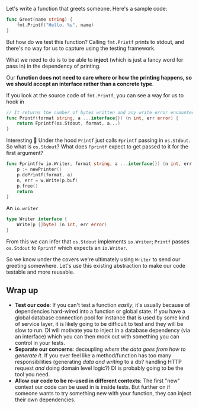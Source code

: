 Let's write a function that greets someone. Here's a sample code:
```go
func Greet(name string) {
	fmt.Printf("Hello, %s", name)
}
```

But how do we test this function? Calling `fmt.Printf` prints to stdout, and there's no way for us to capture using the testing framework.

What we need to do is to be able to **inject** (which is just a fancy word for pass in) in the dependency of printing.

Our **function does not need to care where or how the printing happens, so we should accept an interface rather than a concrete type**.

If you look at the source code of `fmt.Printf`, you can see a way for us to hook in
```go
// It returns the number of bytes written and any write error encountered.
func Printf(format string, a ...interface{}) (n int, err error) {
	return Fprintf(os.Stdout, format, a...)
}
```
Interesting 🤔 Under the hood `Printf` just calls `Fprintf` passing in `os.Stdout`.
So what is `os.Stdout`? What does `Fprintf` expect to get passed to it for the first argument?

```go
func Fprintf(w io.Writer, format string, a ...interface{}) (n int, err error) {
	p := newPrinter()
	p.doPrintf(format, a)
	n, err = w.Write(p.buf)
	p.free()
	return
}
```

An `io.writer`
```go
type Writer interface {
	Write(p []byte) (n int, err error)
}
```

From this we can infer that `os.Stdout` implements `io.Writer`; `Printf` passes `os.Stdout` to `Fprintf` which expects an `io.Writer`.

So we know under the covers we're ultimately using `Writer` to send our greeting somewhere. Let's use this existing abstraction to make our code testable and more reusable.

## Wrap up

- **Test our code**: If you can't test a function *easily*, it's usually because of dependencies hard-wired into a function or global state. If you have a global database connection pool for instance that is used by some kind of service layer, it is likely going to be difficult to test and they will be slow to run. DI will motivate you to inject in a database dependency (via an interface) which you can then mock out with something you can control in your tests.
- **Separate our concerns**: decoupling *where the data goes from how to generate it*. If you ever feel like a method/function has too many responsibilities (generating *data and writing* to a db? handling HTTP request *and* doing domain level logic?) DI is probably going to be the tool you need.
- **Allow our code to be re-used in different contexts**: The first "new" context our code can be used in is inside tests. But further on if someone wants to try something new with your function, they can inject their own dependencies.
